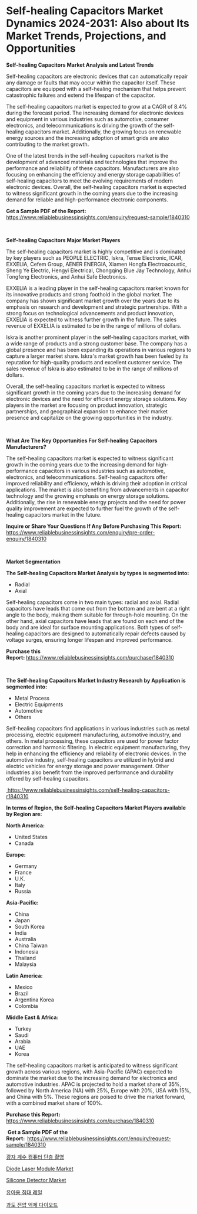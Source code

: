 <p><h1>Self-healing Capacitors Market Dynamics 2024-2031: Also about Its Market Trends, Projections, and Opportunities</h1></p><p><strong>Self-healing Capacitors Market Analysis and Latest Trends</strong></p>
<p><p>Self-healing capacitors are electronic devices that can automatically repair any damage or faults that may occur within the capacitor itself. These capacitors are equipped with a self-healing mechanism that helps prevent catastrophic failures and extend the lifespan of the capacitor.</p><p>The self-healing capacitors market is expected to grow at a CAGR of 8.4% during the forecast period. The increasing demand for electronic devices and equipment in various industries such as automotive, consumer electronics, and telecommunications is driving the growth of the self-healing capacitors market. Additionally, the growing focus on renewable energy sources and the increasing adoption of smart grids are also contributing to the market growth.</p><p>One of the latest trends in the self-healing capacitors market is the development of advanced materials and technologies that improve the performance and reliability of these capacitors. Manufacturers are also focusing on enhancing the efficiency and energy storage capabilities of self-healing capacitors to meet the evolving requirements of modern electronic devices. Overall, the self-healing capacitors market is expected to witness significant growth in the coming years due to the increasing demand for reliable and high-performance electronic components.</p></p>
<p><strong>Get a Sample PDF of the Report:&nbsp;</strong> <a href="https://www.reliablebusinessinsights.com/enquiry/request-sample/1840310">https://www.reliablebusinessinsights.com/enquiry/request-sample/1840310</a></p>
<p>&nbsp;</p>
<p><strong>Self-healing Capacitors Major Market Players</strong></p>
<p><p>The self-healing capacitors market is highly competitive and is dominated by key players such as PEOPLE ELECTRIC, Iskra, Tense Electronic, ICAR, EXXELIA, Cefem Group, AENER ENERGIA, Xiamen Hongfa Electroacoustic, Sheng Ye Electric, Hengyi Electrical, Chongqing Blue Jay Technology, Anhui Tongfeng Electronics, and Anhui Safe Electronics.</p><p>EXXELIA is a leading player in the self-healing capacitors market known for its innovative products and strong foothold in the global market. The company has shown significant market growth over the years due to its emphasis on research and development and strategic partnerships. With a strong focus on technological advancements and product innovation, EXXELIA is expected to witness further growth in the future. The sales revenue of EXXELIA is estimated to be in the range of millions of dollars.</p><p>Iskra is another prominent player in the self-healing capacitors market, with a wide range of products and a strong customer base. The company has a global presence and has been expanding its operations in various regions to capture a larger market share. Iskra's market growth has been fueled by its reputation for high-quality products and excellent customer service. The sales revenue of Iskra is also estimated to be in the range of millions of dollars.</p><p>Overall, the self-healing capacitors market is expected to witness significant growth in the coming years due to the increasing demand for electronic devices and the need for efficient energy storage solutions. Key players in the market are focusing on product innovation, strategic partnerships, and geographical expansion to enhance their market presence and capitalize on the growing opportunities in the industry.</p></p>
<p>&nbsp;</p>
<p><strong>What Are The Key Opportunities For Self-healing Capacitors Manufacturers?</strong></p>
<p><p>The self-healing capacitors market is expected to witness significant growth in the coming years due to the increasing demand for high-performance capacitors in various industries such as automotive, electronics, and telecommunications. Self-healing capacitors offer improved reliability and efficiency, which is driving their adoption in critical applications. The market is also benefiting from advancements in capacitor technology and the growing emphasis on energy storage solutions. Additionally, the rise in renewable energy projects and the need for power quality improvement are expected to further fuel the growth of the self-healing capacitors market in the future.</p></p>
<p><strong>Inquire or Share Your Questions If Any Before Purchasing This Report:</strong> <a href="https://www.reliablebusinessinsights.com/enquiry/pre-order-enquiry/1840310">https://www.reliablebusinessinsights.com/enquiry/pre-order-enquiry/1840310</a></p>
<p>&nbsp;</p>
<p><strong>Market Segmentation</strong></p>
<p><strong>The Self-healing Capacitors Market Analysis by types is segmented into:</strong></p>
<p><ul><li>Radial</li><li>Axial</li></ul></p>
<p><p>Self-healing capacitors come in two main types: radial and axial. Radial capacitors have leads that come out from the bottom and are bent at a right angle to the body, making them suitable for through-hole mounting. On the other hand, axial capacitors have leads that are found on each end of the body and are ideal for surface mounting applications. Both types of self-healing capacitors are designed to automatically repair defects caused by voltage surges, ensuring longer lifespan and improved performance.</p></p>
<p><strong>Purchase this Report:&nbsp;</strong><a href="https://www.reliablebusinessinsights.com/purchase/1840310">https://www.reliablebusinessinsights.com/purchase/1840310</a></p>
<p>&nbsp;</p>
<p><strong>The Self-healing Capacitors Market Industry Research by Application is segmented into:</strong></p>
<p><ul><li>Metal Process</li><li>Electric Equipments</li><li>Automotive</li><li>Others</li></ul></p>
<p><p>Self-healing capacitors find applications in various industries such as metal processing, electric equipment manufacturing, automotive industry, and others. In metal processing, these capacitors are used for power factor correction and harmonic filtering. In electric equipment manufacturing, they help in enhancing the efficiency and reliability of electronic devices. In the automotive industry, self-healing capacitors are utilized in hybrid and electric vehicles for energy storage and power management. Other industries also benefit from the improved performance and durability offered by self-healing capacitors.</p></p>
<p><a href="https://www.reliablebusinessinsights.com/self-healing-capacitors-r1840310">&nbsp;https://www.reliablebusinessinsights.com/self-healing-capacitors-r1840310</a></p>
<p><strong>In terms of Region, the Self-healing Capacitors Market Players available by Region are:</strong></p>
<p>
    <p> <strong> North America: </strong>
        <ul>
            <li>United States</li>
            <li>Canada</li>
        </ul>
        </p> 
    <p> <strong> Europe: </strong>
        <ul>
            <li>Germany</li>
            <li>France</li>
            <li>U.K.</li>
            <li>Italy</li>
            <li>Russia</li>
        </ul>
        </p> 
    <p> <strong> Asia-Pacific: </strong>
        <ul>
            <li>China</li>
            <li>Japan</li>
            <li>South Korea</li>
            <li>India</li>
            <li>Australia</li>
            <li>China Taiwan</li>
            <li>Indonesia</li>
            <li>Thailand</li>
            <li>Malaysia</li>
        </ul>
        </p> 
    <p> <strong> Latin America: </strong>
        <ul>
            <li>Mexico</li>
            <li>Brazil</li>
            <li>Argentina Korea</li>
            <li>Colombia</li>
        </ul>
        </p> 
    <p> <strong> Middle East & Africa: </strong>
        <ul>
            <li>Turkey</li>
            <li>Saudi</li>
            <li>Arabia</li>
            <li>UAE</li>
            <li>Korea</li>
        </ul>
    </p>
    </p>
<p><p>The self-healing capacitors market is anticipated to witness significant growth across various regions, with Asia-Pacific (APAC) expected to dominate the market due to the increasing demand for electronics and automotive industries. APAC is projected to hold a market share of 35%, followed by North America (NA) with 25%, Europe with 20%, USA with 15%, and China with 5%. These regions are poised to drive the market forward, with a combined market share of 100%.</p></p>
<p><strong>Purchase this Report: </strong><a href="https://www.reliablebusinessinsights.com/purchase/1840310">https://www.reliablebusinessinsights.com/purchase/1840310</a></p>
<p>&nbsp;<strong>Get a Sample PDF of the Report:&nbsp;&nbsp;</strong><a href="https://www.reliablebusinessinsights.com/enquiry/request-sample/1840310">https://www.reliablebusinessinsights.com/enquiry/request-sample/1840310</a></p>
<p><strong></strong></p>
<p><p><a href="https://github.com/giancarlo642004/Market-Research-Report-List-1/blob/main/5856193157969.md">광자 계수 컴퓨터 단층 촬영</a></p><p><a href="https://github.com/jsmusil/Market-Research-Report-List-4/blob/main/diode-laser-module-market.md">Diode Laser Module Market</a></p><p><a href="https://github.com/yemakinde/Market-Research-Report-List-3/blob/main/silicone-detector-market.md">Silicone Detector Market</a></p><p><a href="https://medium.com/@norchellecannon521/%EA%B8%80%EB%A1%9C%EB%B2%8C-%EC%9C%A0%EC%95%84%EC%9A%A9-%EC%B9%A8%EB%8C%80-%EB%82%9C%EA%B0%84-%EC%8B%9C%EC%9E%A5-%EB%B2%94%EC%9C%84%EC%9D%98-%EA%B9%8A%EC%9D%80-%EB%B6%84%EC%84%9D-%EB%B0%8F-2024%EB%85%84%EB%B6%80%ED%84%B0-2031%EB%85%84%EA%B9%8C%EC%A7%80-%EC%98%88%EC%83%81%EB%90%98%EB%8A%94-%EB%B9%A0%EB%A5%B4%EA%B2%8C-%EC%84%B1%EC%9E%A5%ED%95%98%EB%8A%94-9-cagr-9149cbc5838e">유아용 침대 레일</a></p><p><a href="https://medium.com/@staceyhilll80/%EC%9D%BC%EC%8B%9C%EC%A0%81-%EC%A0%84%EC%95%95-%EC%96%B5%EC%A0%9C-%EB%8B%A4%EC%9D%B4%EC%98%A4%EB%93%9C-%EC%8B%9C%EC%9E%A5-2024%EB%85%84%EB%B6%80%ED%84%B0-2031%EB%85%84%EA%B9%8C%EC%A7%80%EC%9D%98-%EC%82%B0%EC%97%85-%EB%8F%99%ED%96%A5-%EB%B0%8F-%EC%98%88%EC%B8%A1-51280e497551">과도 전압 억제 다이오드</a></p></p>